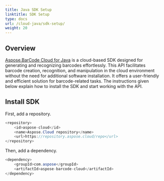 ```yaml
---
title: Java SDK Setup
linktitle: SDK Setup
type: docs
url: /cloud-java/sdk-setup/
weight: 20
---
```


## **Overview**
[Aspose.BarCode Cloud for Java](https://products.aspose.cloud/barcode/java/) is a cloud-based SDK designed for generating and recognizing barcodes effortlessly. This API facilitates barcode creation, recognition, and manipulation in the cloud environment without the need for additional software installation. It offers a user-friendly and efficient solution for barcode-related tasks. The instructions given below explain how to install the SDK and start working with the API.

## **Install SDK**
First, add a repository.

```java
<repository>
    <id>aspose-cloud</id>
    <name>Aspose.Cloud repository</name>
    <url>https://repository.aspose.cloud/repo</url>
</repository>

```
Then, add a dependency.

```java
<dependency>
    <groupId>com.aspose</groupId>
    <artifactId>aspose-barcode-cloud</artifactId>
</dependency>
```
